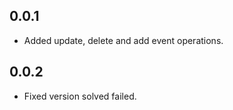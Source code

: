 ## 0.0.1

* Added update, delete and add event operations.

## 0.0.2

* Fixed version solved failed.